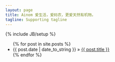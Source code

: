 ```yaml
---
layout: page
title: Ainom 爱生活，爱码农，更爱天然有机物。
tagline: Supporting tagline
---
```

{% include JB/setup %}

   
<ul class="posts">
  {% for post in site.posts %}
    <li><span>{{ post.date | date_to_string }}</span> &raquo; <a href="{{ BASE_PATH }}{{ post.url }}">{{ post.title }}</a></li>
  {% endfor %}
</ul>


